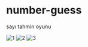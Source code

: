 # number-guess
sayı tahmin oyunu

![1](https://user-images.githubusercontent.com/100160834/204111192-79637777-fb20-42aa-a578-7910d58e2318.png)
![2](https://user-images.githubusercontent.com/100160834/204111193-53614ad3-ec46-497e-985b-ac10fbeaa860.png)
![3](https://user-images.githubusercontent.com/100160834/204111194-e2414874-a90c-4801-8b6e-9428226d6bbb.png)
